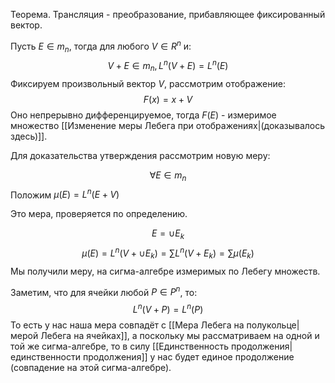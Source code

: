 Теорема. Трансляция - преобразование, прибавляющее фиксированный вектор.

Пусть $E \in m_{n}$, тогда для любого $V \in R^{n}$ и:
$$
V + E \in m_{n}, L^{n}(V + E) = L^{n}(E)
$$
Фиксируем произвольный вектор $V$, рассмотрим отображение:
$$
F(x) = x + V
$$
Оно непрерывно дифференцируемое, тогда $F(E)$ - измеримое множество [[Изменение меры Лебега при отображениях|(доказывалось здесь)]].

Для доказательства утверждения рассмотрим новую меру:

$$
\forall E \in m_{n}
$$
Положим $\mu(E) = L^{n}(E + V)$

Это мера, проверяется по определению.

$$
E = \cup E_{k}
$$
$$
\mu(E) = L^{n}(V + \cup E_{k}) = \sum\limits L^{n}(V + E_{k}) = \sum\limits \mu(E_{k})
$$
Мы получили меру, на сигма-алгебре измеримых по Лебегу множеств.

Заметим, что для ячейки любой $P \in P^{n}$, то:
$$
L^{n}(V + P) = L^{n}(P)
$$
То есть у нас наша мера совпадёт с [[Мера Лебега на полукольце|мерой Лебега на ячейках]], а поскольку мы рассматриваем на одной и той же сигма-алгебре, то в силу [[Единственность продолжения|единственности продолжения]] у нас будет единое продолжение (совпадение на этой сигма-алгебре).